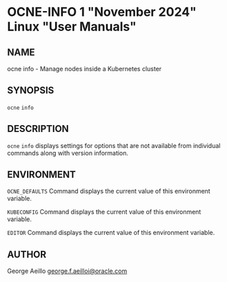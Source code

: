 OCNE-INFO 1 "November 2024" Linux "User Manuals"
================================================

NAME
----

ocne info - Manage nodes inside a Kubernetes cluster

SYNOPSIS
--------

`ocne` `info`

DESCRIPTION
-----------

`ocne` `info` displays settings for options that are not available from individual commands along with version information.

ENVIRONMENT
-----------

`OCNE_DEFAULTS`
Command displays the current value of this environment variable.

`KUBECONFIG`
Command displays the current value of this environment variable.

`EDITOR`
Command displays the current value of this environment variable.

AUTHOR
------

George Aeillo <george.f.aeilloi@oracle.com>
